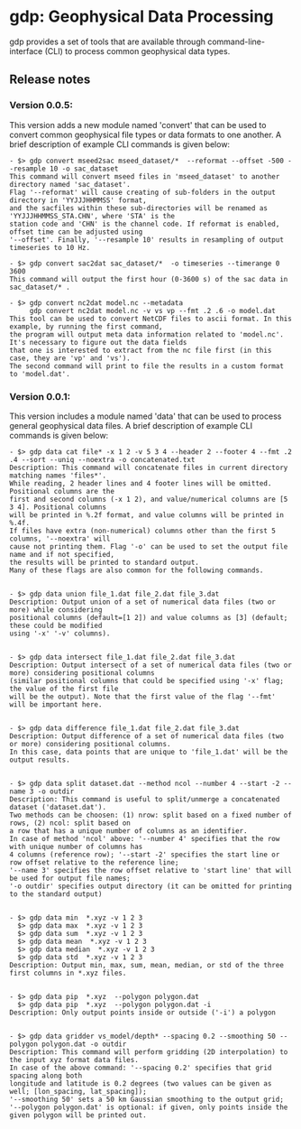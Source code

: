 # gdp: Geophysical Data Processing

gdp provides a set of tools that are available through command-line-interface (CLI) to process common geophysical data types.

## Release notes

### Version 0.0.5:

This version adds a new module named 'convert' that can be used to convert common geophysical file types or data formats to one another. A brief description of example CLI commands is given below:

	- $> gdp convert mseed2sac mseed_dataset/*  --reformat --offset -500 --resample 10 -o sac_dataset
	This command will convert mseed files in 'mseed_dataset' to another directory named 'sac_dataset'.
	Flag '--reformat' will cause creating of sub-folders in the output directory in 'YYJJJHHMMSS' format,
	and the sacfiles within these sub-directories will be renamed as 'YYJJJHHMMSS_STA.CHN', where 'STA' is the 
	station code and 'CHN' is the channel code. If reformat is enabled, offset time can be adjusted using 
	'--offset'. Finally, '--resample 10' results in resampling of output timeseries to 10 Hz.

	- $> gdp convert sac2dat sac_dataset/*  -o timeseries --timerange 0 3600
	This command will output the first hour (0-3600 s) of the sac data in sac_dataset/* .

	- $> gdp convert nc2dat model.nc --metadata
	     gdp convert nc2dat model.nc -v vs vp --fmt .2 .6 -o model.dat
	This tool can be used to convert NetCDF files to ascii format. In this example, by running the first command,
	the program will output meta data information related to 'model.nc'. It's necessary to figure out the data fields
	that one is interested to extract from the nc file first (in this case, they are 'vp' and 'vs').
	The second command will print to file the results in a custom format to 'model.dat'.

### Version 0.0.1:

This version includes a module named 'data' that can be used to process general geophysical data files. A brief description of example CLI commands is given below:

	- $> gdp data cat file* -x 1 2 -v 5 3 4 --header 2 --footer 4 --fmt .2 .4 --sort --uniq --noextra -o concatenated.txt
	Description: This command will concatenate files in current directory matching names 'files*'.
	While reading, 2 header lines and 4 footer lines will be omitted. Positional columns are the 
	first and second columns (-x 1 2), and value/numerical columns are [5 3 4]. Positional columns 
	will be printed in %.2f format, and value columns will be printed in %.4f.
	If files have extra (non-numerical) columns other than the first 5 columns,	'--noextra' will
	cause not printing them. Flag '-o' can be used to set the output file name and if not specified,
	the results will be printed to standard output.
	Many of these flags are also common for the following commands.


	- $> gdp data union file_1.dat file_2.dat file_3.dat
	Description: Output union of a set of numerical data files (two or more) while considering
	positional columns (default=[1 2]) and value columns as [3] (default; these could be modified
	using '-x' '-v' columns).


	- $> gdp data intersect file_1.dat file_2.dat file_3.dat
	Description: Output intersect of a set of numerical data files (two or more) considering positional columns
	(similar positional columns that could be specified using '-x' flag; the value of the first file 
	will be the output). Note that the first value of the flag '--fmt' will be important here.


	- $> gdp data difference file_1.dat file_2.dat file_3.dat
	Description: Output difference of a set of numerical data files (two or more) considering positional columns.
	In this case, data points that are unique to 'file_1.dat' will be the output results.


	- $> gdp data split dataset.dat --method ncol --number 4 --start -2 --name 3 -o outdir
	Description: This command is useful to split/unmerge a concatenated dataset ('dataset.dat').
	Two methods can be choosen: (1) nrow: split based on a fixed number of rows, (2) ncol: split based on
	a row that has a unique number of columns as an identifier.
	In case of method 'ncol' above: '--number 4' specifies that the row with unique number of columns has 
	4 columns (reference row); '--start -2' specifies the start line or row offset relative to the reference line;
	'--name 3' specifies the row offset relative to 'start line' that will be used for output file names;
	'-o outdir' specifies output directory (it can be omitted for printing to the standard output)


	- $> gdp data min  *.xyz -v 1 2 3
	  $> gdp data max  *.xyz -v 1 2 3
	  $> gdp data sum  *.xyz -v 1 2 3
	  $> gdp data mean  *.xyz -v 1 2 3
	  $> gdp data median  *.xyz -v 1 2 3
	  $> gdp data std  *.xyz -v 1 2 3
	Description: Output min, max, sum, mean, median, or std of the three first columns in *.xyz files.
	

	- $> gdp data pip  *.xyz  --polygon polygon.dat
	  $> gdp data pip  *.xyz  --polygon polygon.dat -i
	Description: Only output points inside or outside ('-i') a polygon


	- $> gdp data gridder vs_model/depth* --spacing 0.2 --smoothing 50 --polygon polygon.dat -o outdir
	Description: This command will perform gridding (2D interpolation) to the input xyz format data files.
	In case of the above command: '--spacing 0.2' specifies that grid spacing along both
	longitude and latitude is 0.2 degrees (two values can be given as well; [lon_spacing, lat_spacing]);
	'--smoothing 50' sets a 50 km Gaussian smoothing to the output grid;
	'--polygon polygon.dat' is optional: if given, only points inside the given polygon will be printed out.

	
